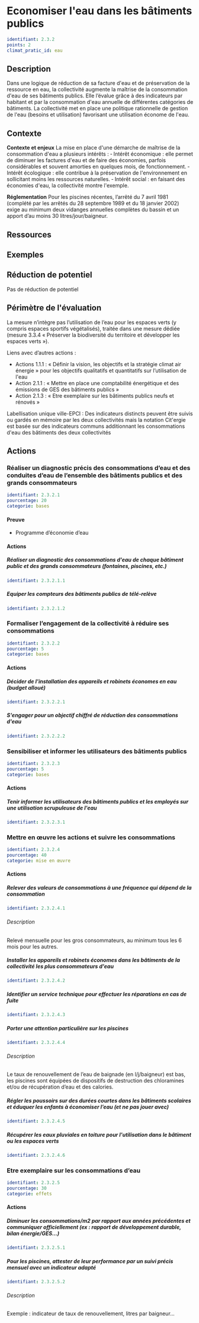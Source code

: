 # Economiser l'eau dans les bâtiments publics
```yaml
identifiant: 2.3.2
points: 2
climat_pratic_id: eau
```
## Description
Dans une logique de réduction de sa facture d'eau et de préservation de la ressource en eau, la collectivité augmente la maîtrise de la consommation d'eau de ses bâtiments publics. Elle l’évalue grâce à des indicateurs par habitant et par la consommation d'eau annuelle de différentes catégories de bâtiments. La collectivité met en place une politique rationnelle de gestion de l'eau (besoins et utilisation) favorisant une utilisation économe de l'eau.

## Contexte
**Contexte et enjeux**
La mise en place d'une démarche de maîtrise de la consommation d'eau a plusieurs intérêts :
‐ Intérêt économique : elle permet de diminuer les factures d'eau et de faire des économies, parfois considérables et souvent amorties en quelques mois, de fonctionnement.
‐ Intérêt écologique : elle contribue à la préservation de l'environnement en sollicitant moins les ressources naturelles.
‐ Intérêt social : en faisant des économies d'eau, la collectivité montre l'exemple.

**Réglementation**
Pour les piscines récentes, l’arrêté du 7 avril 1981 (complété par les arrêtés du 28 septembre 1989 et du 18 janvier 2002) exige au minimum deux vidanges annuelles complètes du bassin et un apport d’au moins 30 litres/jour/baigneur.

## Ressources

## Exemples

## Réduction de potentiel
Pas de réduction de potentiel

## Périmètre de l'évaluation
La mesure n’intègre pas l’utilisation de l’eau pour les espaces verts (y compris espaces sportifs végétalisés), traitée dans une mesure dédiée (mesure 3.3.4 « Préserver la biodiversité du territoire et développer les espaces verts »).

Liens avec d’autres actions : 
- Actions 1.1.1 : « Définir la vision, les objectifs et la stratégie climat air énergie » pour les objectifs qualitatifs et quantitatifs sur l’utilisation de l'eau
- Action 2.1.1 : « Mettre en place une comptabilité énergétique et des émissions de GES des bâtiments publics »
- Action 2.1.3 : « Etre exemplaire sur les bâtiments publics neufs et rénovés » 

Labellisation unique ville-EPCI : Des indicateurs distincts peuvent être suivis ou gardés en mémoire par les deux collectivités mais la notation Cit'ergie est basée sur des indicateurs communs additionnant les consommations d'eau des bâtiments des deux collectivités

## Actions
### Réaliser un diagnostic précis des consommations d’eau et des conduites d’eau de l’ensemble des bâtiments publics et des grands consommateurs
```yaml
identifiant: 2.3.2.1
pourcentage: 20
categorie: bases
```
#### Preuve
- Programme d’économie d’eau

#### Actions
##### Réaliser un diagnostic des consommations d'eau de chaque bâtiment public et des grands consommateurs (fontaines, piscines, etc.)
```yaml
identifiant: 2.3.2.1.1
```

##### Equiper les compteurs des bâtiments publics de télé-relève
```yaml
identifiant: 2.3.2.1.2
```


### Formaliser l’engagement de la collectivité à réduire ses consommations
```yaml
identifiant: 2.3.2.2
pourcentage: 5
categorie: bases
```
#### Actions
##### Décider de l'installation des appareils et robinets économes en eau (budget alloué)
```yaml
identifiant: 2.3.2.2.1
```

##### S'engager pour un objectif chiffré de réduction des consommations d'eau
```yaml
identifiant: 2.3.2.2.2
```


### Sensibiliser et informer les utilisateurs des bâtiments publics
```yaml
identifiant: 2.3.2.3
pourcentage: 5
categorie: bases
```
#### Actions
##### Tenir informer les utilisateurs des bâtiments publics et les employés sur une utilisation scrupuleuse de l'eau
```yaml
identifiant: 2.3.2.3.1
```

### Mettre en œuvre les actions et suivre les consommations
```yaml
identifiant: 2.3.2.4
pourcentage: 40
categorie: mise en œuvre
```
#### Actions
##### Relever des valeurs de consommations à une fréquence qui dépend de la consommation 
```yaml
identifiant: 2.3.2.4.1
```
###### Description
Relevé mensuelle pour les gros consommateurs, au minimum tous les 6 mois pour les autres.

##### Installer les appareils et robinets économes dans les bâtiments de la collectivité les plus consommateurs d'eau
```yaml
identifiant: 2.3.2.4.2
```

##### Identifier un service technique pour effectuer les réparations en cas de fuite
```yaml
identifiant: 2.3.2.4.3
```

##### Porter une attention particulière sur les piscines
```yaml
identifiant: 2.3.2.4.4
```
###### Description 
Le taux de renouvellement de l’eau de baignade (en l/j/baigneur) est bas, les piscines sont équipées de dispositifs de destruction des chloramines et/ou de récupération d’eau et des calories.

##### Régler les poussoirs sur des durées courtes dans les bâtiments scolaires et éduquer les enfants à économiser l’eau (et ne pas jouer avec)
```yaml
identifiant: 2.3.2.4.5
```

##### Récupérer les eaux pluviales en toiture pour l'utilisation dans le bâtiment ou les espaces verts
```yaml
identifiant: 2.3.2.4.6
```

### Etre exemplaire sur les consommations d’eau
```yaml
identifiant: 2.3.2.5
pourcentage: 30
categorie: effets
```
#### Actions
##### Diminuer les consommations/m2 par rapport aux années précédentes et communiquer officiellement (ex : rapport de développement durable, bilan énergie/GES...)
```yaml
identifiant: 2.3.2.5.1
```

##### Pour les piscines, attester de leur performance par un suivi précis mensuel avec un indicateur adapté 
```yaml
identifiant: 2.3.2.5.2
```
###### Description
Exemple : indicateur de taux de renouvellement, litres par baigneur...
